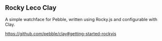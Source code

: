 ## Rocky Leco Clay

A simple watchface for Pebble, written using Rocky.js and configurable with Clay.

https://github.com/pebble/clay#getting-started-rockyjs

